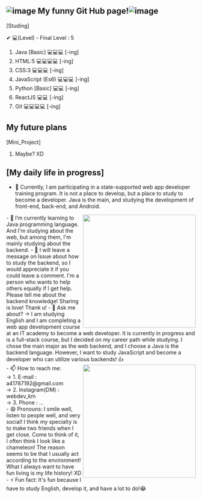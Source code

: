 ## ![image](https://user-images.githubusercontent.com/70142090/137152216-d960c64a-dfdf-4158-84ed-73b29570b467.png) My funny Git Hub page!![image](https://user-images.githubusercontent.com/70142090/137152216-d960c64a-dfdf-4158-84ed-73b29570b467.png)

[Studing]

✔ 💻(Level) - Final Level : 5

1. Java [Basic] 💻💻💻 [-ing]
2. HTML:5 💻💻💻💻 [-ing]
3. CSS:3 💻💻💻 [-ing]
4. JavaScript (Es6) 💻💻💻 [-ing]
5. Python [Basic] 💻💻 [-ing]
6. ReactJS 💻💻 [-ing]
7. Git 💻💻💻💻 [-ing]

## My future plans

[Mini_Project]

1. Maybe? XD

## [My daily life in progress]

- 🔭 Currently, I am participating in a state-supported web app developer training program. It is not a place to develop, but a place to study to become a developer. Java is the main, and studying the development of front-end, back-end, and Android. <br/>
<img src="https://user-images.githubusercontent.com/70142090/142751583-905f3ab7-3902-491b-9609-cb8f3795248c.gif" align="right" width="300" height="300">
- 🌱 I’m currently learning to Java programming language. And I'm studying about the web, but among them, I'm mainly studying about the backend.
- 🤔 I will leave a message on Issue about how to study the backend, so I would appreciate it if you could leave a comment. I'm a person who wants to help others equally if I get help. Please tell me about the backend knowledge! Sharing is love! Thank u!
- 💬 Ask me about?
  -> I am studying English and I am completing a web app development course at an IT academy to become a web developer. It is currently in progress and is a full-stack course, but I decided on my career path while studying. I chose the main major as the web backend, and I choose a  Java is the backend language. However, I want to study JavaScript and become a developer who can utilize various backends! 👍 <br/>
 <img src="https://user-images.githubusercontent.com/70142090/142751593-fdfa55e2-408e-4fde-a36c-307a12863ed1.gif" align="right" width="300" height="300">
- 📫 How to reach me: <br/>
  -> 1. E-mail : a41787192@gmail.com <br/>
  -> 2. Instagram(DM) : webdev_km <br/>
  -> 3. Phone : ... <br/>
- 😄 Pronouns: I smile well, listen to people well, and very social! I think my specialty is to make two friends when I get close. Come to think of it, I often think I look like a chameleon! The reason seems to be that I usually act according to the environment! What I always want to have fun living is my life history! XD
- ⚡ Fun fact: It's fun because I have to study English, develop it, and have a lot to do!😂

